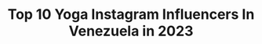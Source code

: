 ---
title: Top 10 Yoga Instagram Influencers In Venezuela in 2023
description: >-
  Find top yoga Instagram influencers in Venezuela in 2023. Most popular hashtags: #venezuela #caracas #yoga #familia.
platform: Instagram
hits: 13
text_top: See the top-rated Instagram influencers on inBeat.
text_bottom: inBeat holds 13 Instagram influencers like this in Venezuela for you to pitch.
profiles:
  - username: "adrisilvac"
    fullname: >-
      ADRIANA SILVA
    bio: >-
      Actriz 🇨🇴🎭 Amante del Yoga🕉️ Con alma sin límites y Dios en mi💖 Twitter:adrisilvaactriz FB:Adriana Silva Actriz
    location: "Venezuela"
    followers: 131265
    engagement: 231
    commentsToLikes: 0.023489
    id: ck6tvbw7tlchz0j71eoccuwmz
    verified: true
    hashtags: "#happyadri, #paciencia, #yogadri, #caminodevida"
  - username: "karlafvs"
    fullname: >-
      Karla Vieira
    bio: >-
      Modelo y Actriz. Demo Reel ⬇️
    location: "Venezuela"
    followers: 17718
    engagement: 601
    commentsToLikes: 0.088001
    id: ck6uhlqf09uko0j7137o6kps1
    verified: false
    hashtags: "#photoshoot, #photography, #modelhacks, #caracas"
  - username: "arizatata"
    fullname: >-
      Tata Ariza
    bio: >-
      Actriz Bailarina de danza árabe Mi sueño: India Vegetariana Convencida de que el camino es EL AMOR! Manager: @talentolilovalencia 3207259919
    location: "Venezuela"
    followers: 233786
    engagement: 447
    commentsToLikes: 0.023892
    id: ck8sx6uh6gcm50j78msl2mnzt
    verified: false
    hashtags: "#actriz, #colombia, #teamhelena, #yohesidohelena"
  - username: "angeunda"
    fullname: >-
      ANGE UNDA
    bio: >-
      🔹🔸Animadora de Venevision @venevision 🔹🔸TvHost Magazine @portadas 🔹🔸Actriz 🔹🔸Ingeniero Químico Enamorada de mi vidaventura❣️ AU
    location: "Venezuela"
    followers: 344676
    engagement: 121
    commentsToLikes: 0.022120
    id: ck0vw0xdprm0q0i191jl13f6s
    verified: false
    hashtags: "#me, #horse, #pureblood, #love"
  - username: "chantalbaudaux"
    fullname: >-
      Chantal Baudaux
    bio: >-
      Actress , publicist , Mom ✨𝓜𝓲𝓷𝓭𝓯𝓾𝓵𝓷𝓮𝓼𝓼 𝙼𝚊𝚜𝚝𝚎𝚛
    location: "Venezuela"
    followers: 640247
    engagement: 88
    commentsToLikes: 0.018931
    id: ck0w5imst3t9b0i19bygopr8q
    verified: false
    hashtags: "#mindfulness, #tbt, #caracas, #merobastemideseo"
  - username: "difredcolina"
    fullname: >-
      Difred
    bio: >-
      ¿El Secreto? es DIOS 🇻🇪 Retratos: @DifredFotos Músico, Fotógrafo y Productor Audiovisual. ¿FOTOS? ¿VIDEOS? Escríbeme al DIRECTO.
    location: "Venezuela"
    followers: 36737
    engagement: 624
    commentsToLikes: 0.051528
    id: ck15ulic8nruj0i19z1eh18bk
    verified: false
    hashtags: "#reelsinstagram, #venezuela, #reels, #caracas"
  - username: "jenny_vaamond"
    fullname: >-
      Jennifer Vaamonde
    bio: >-
      CEO de la empresa @grupoinnovas 🏠Realtor - Remodelación - Profesional Inmobiliario en Venezuela🇻🇪 Estados Unidos 🇺🇸 Panama 🇵🇦 ✈️🌎🐎🧘🏻‍♀️
    location: "Venezuela"
    followers: 13185
    engagement: 553
    commentsToLikes: 0.021946
    id: ckaozvqymnmcd0i78zlmk3zsu
    verified: false
    hashtags: "#bienesraices, #house, #salud, #realestate"
  - username: "flor.de.essen"
    fullname: >-
      Somos Una Familia Que Cocina
    bio: >-
      Soy flor, mamá de Lola y Pedro futura contadora,👩🏻‍🎓 Y EMPRESARIA ESSEN 💫‼️‼️ .código de emprendedora: 274378 Súmate a mi equipo 🇦🇷 🇵🇪 🇵🇾
    location: "Venezuela"
    followers: 48376
    engagement: 172
    commentsToLikes: 0.087755
    id: ck13495b6vbrz0i19qezo1hfv
    verified: false
    hashtags: "#rico, #viernesdememes, #flordeessen, #amor"
  - username: "verulju"
    fullname: >-
      Veruska Ljubisavljevic
    bio: >-
      MISS VENEZUELA MUNDO 2017👑 Publicista 📚 y Repostera🍰 Eterna enamorada de mi país 🇻🇪
    location: "Venezuela"
    followers: 76146
    engagement: 325
    commentsToLikes: 0.031145
    id: ck5hoigtzpmgv0i11g38xaftf
    verified: true
    hashtags: "#ccs, #caracas, #cuarentena, #quedateencasa"
  - username: "pepitoromero"
    fullname: >-
      𝓗𝓮𝓬𝓽𝓸𝓻  𝓡𝓸𝓶𝓮𝓻𝓸
    bio: >-
      Jugador de Baloncesto Profesional 💪🏽🏀Professional Basketball Player 🇻🇪 @fitbaskket Basketball Academy Doral,FL
    location: "Venezuela"
    followers: 63023
    engagement: 118
    commentsToLikes: 0.117515
    id: ck0w253rymnta0i19s8xodl8c
    verified: false
    hashtags: "#bloquea, #baller, #venezuela, #dunk"
---